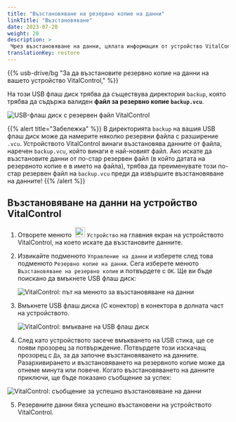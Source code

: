 ```yaml
---
title: "Възстановяване на резервно копие на данни"
linkTitle: "Възстановяване"
date: 2023-07-20
weight: 20
description: >
 Чрез възстановяване на данни, цялата информация от устройство VitalControl може да бъде възстановена на друго устройство чрез файл за резервно копие.
translationKey: restore
---
```

{{% usb-drive/bg "За да възстановите резервно копие на данни на вашето устройство VitalControl," %}}

На този USB флаш диск трябва да съществува директория `backup`, която трябва да съдържа валиден **файл за резервно копие `backup.vcu`**.

![USB-флаш диск с резервен файл VitalControl](../images/backup-file.png "USB-флаш диск с резервен файл")

{{% alert title="Забележка" %}}
В директорията `backup` на вашия USB флаш диск може да намерите няколко резервни файла с разширение `.vcu`. Устройството VitalControl винаги възстановява данните от файла, наречен `backup.vcu`, който винаги е най-новият файл. Ако искате да възстановите данни от по-стар резервен файл (в който датата на резервното копие е в името на файла), трябва да преименувате този по-стар резервен файл на `backup.vcu` преди да извършите възстановяване на данните!
{{% /alert %}}

## Възстановяване на данни на устройство VitalControl

1. Отворете менюто &nbsp;<img src="/icons/device.svg" width="23" align="bottom" alt="Устройство" /> `Устройство` на главния екран на устройството VitalControl, на което искате да възстановите данните.

2. Извикайте подменюто `Управление на данни` и изберете след това подменюто `Резервно копие на данни`. Сега изберете менюто `Възстановяване на резервно копие` и потвърдете с `OK`. Ще ви бъде поискано да вмъкнете USB флаш диск:

   ![VitalControl: път на менюто за възстановяване на данни](../images/restore.png "Възстановяване от резервен файл")

3. Вмъкнете USB флаш диска (C конектор) в конектора в долната част на устройството.

   ![VitalControl: вмъкване на USB флаш диск](/images/firmware/update/plug-in-dual-usb-stick.svg "Включване на USB флаш диск")

4. След като устройството засече вмъкването на USB стика, ще се появи прозорец за потвърждение. Потвърдете този изскачащ прозорец с `Да`, за да започне възстановяването на данните. Разархивирането и възстановяването на резервното копие може да отнеме минута или повече. Когато възстановяването на данните приключи, ще бъде показано съобщение за успех:

![VitalControl: съобщение за успешно възстановяване на данни](../images/restore-done.png "Съобщение за успешно възстановяване на данни")

5. Резервните данни бяха успешно възстановени на устройството VitalControl.
